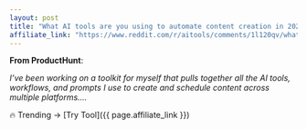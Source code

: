 ```yaml
---
layout: post
title: "What AI tools are you using to automate content creation in 2025"
affiliate_link: "https://www.reddit.com/r/aitools/comments/1l120qv/what_ai_tools_are_you_using_to_automate_content/?ref=autoverse&utm_source=autoverse"
---
```


**From ProductHunt**:  
*<!-- SC_OFF --><div class='md'><p>I’ve been working on a toolkit for myself that pulls together all the AI tools, workflows, and prompts I use to create and schedule content across multiple platforms....*

🔥 Trending → [Try Tool]({{ page.affiliate_link }})  

